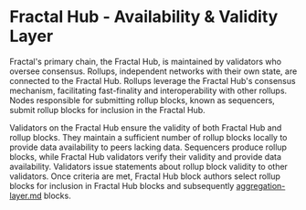 # Fractal Hub - Availability & Validity Layer

Fractal's primary chain, the Fractal Hub, is maintained by validators who oversee consensus. Rollups, independent networks with their own state, are connected to the Fractal Hub. Rollups leverage the Fractal Hub's consensus mechanism, facilitating fast-finality and interoperability with other rollups. Nodes responsible for submitting rollup blocks, known as sequencers, submit rollup blocks for inclusion in the Fractal Hub.

Validators on the Fractal Hub ensure the validity of both Fractal Hub and rollup blocks. They maintain a sufficient number of rollup blocks locally to provide data availability to peers lacking data. Sequencers produce rollup blocks, while Fractal Hub validators verify their validity and provide data availability. Validators issue statements about rollup block validity to other validators. Once criteria are met, Fractal Hub block authors select rollup blocks for inclusion in Fractal Hub blocks and subsequently [aggregation-layer.md](aggregation-layer.md "mention") blocks.
